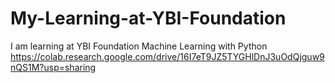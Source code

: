 # My-Learning-at-YBI-Foundation
I am learning at YBI Foundation 
Machine Learning with Python
https://colab.research.google.com/drive/16I7eT9JZ5TYGHlDnJ3uOdQjguw9nQS1M?usp=sharing
